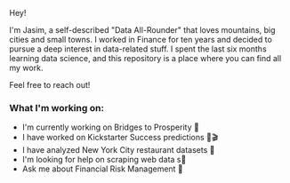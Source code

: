 Hey!

I'm Jasim, a self-described "Data All-Rounder" that loves mountains, big cities and small towns. I worked in Finance for ten years and decided to pursue a deep interest in data-related stuff. I spent the last six months learning data science, and this repository is a place where you can find all my work.

Feel free to reach out!

### What I'm working on:

- I'm currently working on Bridges to Prosperity 🌉
- I have worked on Kickstarter Success predictions 🥾🎬
- I have analyzed New York City restaurant datasets 🗽
- I'm looking for help on scraping web data s🧽
- Ask me about Financial Risk Management 🏦
